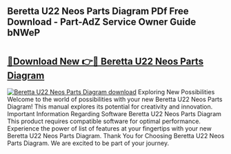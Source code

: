 ## Beretta U22 Neos Parts Diagram PDf Free Download - Part-AdZ Service Owner Guide bNWeP

# <h2><a href="http://dfkq7vo.blite.top/?on=Beretta+U22+Neos+Parts+Diagram">🔗Download New 👉🔴 Beretta U22 Neos Parts Diagram</a></h2>

[![Beretta U22 Neos Parts Diagram download](https://i.imgur.com/lujVjoI.png)](http://dfkq7vo.blite.top/?on=Beretta+U22+Neos+Parts+Diagram)
Exploring New Possibilities Welcome to the world of possibilities with your new Beretta U22 Neos Parts Diagram! This manual explores its potential for creativity and innovation. Important Information Regarding Software Beretta U22 Neos Parts Diagram This product requires compatible software for optimal performance. Experience the power of list of features at your fingertips with your new Beretta U22 Neos Parts Diagram. Thank You for Choosing Beretta U22 Neos Parts Diagram. We are excited to be part of your journey.
